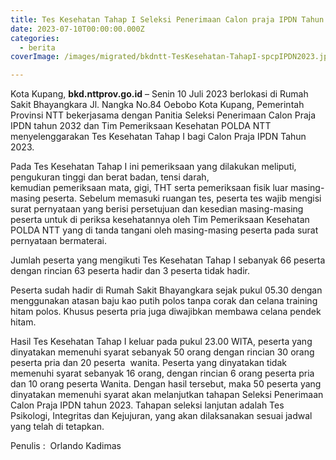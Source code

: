 ```yaml
---
title: Tes Kesehatan Tahap I Seleksi Penerimaan Calon praja IPDN Tahun 2023
date: 2023-07-10T00:00:00.000Z
categories:
  - berita
coverImage: /images/migrated/bkdntt-TesKesehatan-TahapI-spcpIPDN2023.jpg

---
```


Kota Kupang, **bkd.nttprov.go.id** – Senin 10 Juli 2023 berlokasi di Rumah Sakit Bhayangkara Jl. Nangka No.84 Oebobo Kota Kupang, Pemerintah Provinsi NTT bekerjasama dengan Panitia Seleksi Penerimaan Calon Praja IPDN tahun 2032 dan Tim Pemeriksaan Kesehatan POLDA NTT menyelenggarakan Tes Kesehatan Tahap I bagi Calon Praja IPDN Tahun 2023.

Pada Tes Kesehatan Tahap I ini pemeriksaan yang dilakukan meliputi, pengukuran tinggi dan berat badan, tensi darah, kemudian pemeriksaan mata, gigi, THT serta pemeriksaan fisik luar masing-masing peserta. Sebelum memasuki ruangan tes, peserta tes wajib mengisi surat pernyataan yang berisi persetujuan dan kesedian masing-masing peserta untuk di periksa kesehatannya oleh Tim Pemeriksaan Kesehatan POLDA NTT yang di tanda tangani oleh masing-masing peserta pada surat pernyataan bermaterai.

Jumlah peserta yang mengikuti Tes Kesehatan Tahap I sebanyak 66 peserta dengan rincian 63 peserta hadir dan 3 peserta tidak hadir.

Peserta sudah hadir di Rumah Sakit Bhayangkara sejak pukul 05.30 dengan menggunakan atasan baju kao putih polos tanpa corak dan celana training hitam polos. Khusus peserta pria juga diwajibkan membawa celana pendek hitam.

Hasil Tes Kesehatan Tahap I keluar pada pukul 23.00 WITA, peserta yang dinyatakan memenuhi syarat sebanyak 50 orang dengan rincian 30 orang peserta pria dan 20 peserta  wanita. Peserta yang dinyatakan tidak memenuhi syarat sebanyak 16 orang, dengan rincian 6 orang peserta pria dan 10 orang peserta Wanita. Dengan hasil tersebut, maka 50 peserta yang dinyatakan memenuhi syarat akan melanjutkan tahapan Seleksi Penerimaan Calon Praja IPDN tahun 2023. Tahapan seleksi lanjutan adalah Tes Psikologi, Integritas dan Kejujuran, yang akan dilaksanakan sesuai jadwal yang telah di tetapkan.

Penulis :  Orlando Kadimas

